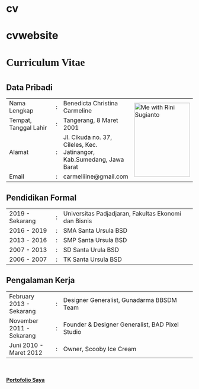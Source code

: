 # cv

# cvwebsite

<!DOCTYPE html>
<html>
  <head>
    <h1 style="font-family:verdana;">Curriculum Vitae</h1>
  </head>
  
  <body>
    <h1 class="CV"></h1>
    <h2>Data Pribadi</h2>
    <table width="800px">
      <tbody>
        <tr>
          <td width="25%">Nama Lengkap</td>
          <td width="1%">:</td>
          <td>Benedicta Christina Carmeline</td>
    <td rowspan="5" width="350px" align="left"><img src="me with rini sugianto.png" alt="Me with Rini Sugianto" title="Me with Rini Sugianto" height="200px" width="150px"></td>
        </tr>
        <tr>
          <td>Tempat, Tanggal Lahir</td>
          <td>:</td>
          <td>Tangerang, 8 Maret 2001</td>
        </tr>
        <tr>
          <td>Alamat</td>
          <td>:</td>
          <td>Jl. Cikuda no. 37, Cileles, Kec. Jatinangor, Kab.Sumedang, Jawa Barat</td>
        </tr>
     <td>Email</td>
          <td>:</td>
          <td>carmeliiine@gmail.com</td>
        </tr>
      </tbody>
    </table>
  <h2>Pendidikan Formal</h2>
    <table width="800px">
      <tbody>
        <tr>
          <td width="25%">2019 - Sekarang</td>
          <td width="1%">:</td>
          <td>Universitas Padjadjaran, Fakultas Ekonomi dan Bisnis</td>
        </tr>
        <tr>
          <td>2016 - 2019</td>
          <td>:</td>
          <td>SMA Santa Ursula BSD</td>
        </tr>
        <tr>
          <td>2013 - 2016</td>
          <td>:</td>
          <td>SMP Santa Ursula BSD</td>
        <tr>
          <td>2007 - 2013</td>
          <td>:</td>
          <td>SD Santa Urula BSD</td>
        </tr>
        </tr>
        <tr>
          <td>2006 - 2007</td>
          <td>:</td>
          <td>TK Santa Ursula BSD</td>
        </tr>
      </tbody>
    </table>
  <h2>Pengalaman Kerja</h2>
    <table width="800px">
     <tbody>
        <tr>
          <td width="25%">February 2013 - Sekarang</td>
          <td width="1%">:</td>
          <td>Designer Generalist, Gunadarma BBSDM Team</td>
        </tr>
        <tr>
          <td>November 2011 - Sekarang</td>
          <td width="1%">:</td>
          <td>Founder & Designer Generalist, BAD Pixel Studio</td>
        </tr>
        <tr>
          <td>Juni 2010 - Maret 2012</td>
          <td width="1%">:</td>
          <td>Owner, Scooby Ice Cream</td>
        </tr>
      </tbody>
     </table>
<br><br>
  <a href="portofolio.html" title="Portofolio Saya"><b>Portofolio Saya</b></a>
</body>
</html>
